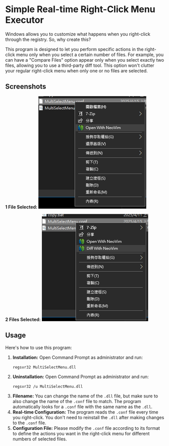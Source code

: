 # Simple Real-time Right-Click Menu Executor

Windows allows you to customize what happens when you right-click through the registry. So, why create this?

This program is designed to let you perform specific actions in the right-click menu only when you select a certain number of files. For example, you can have a "Compare Files" option appear only when you select exactly two files, allowing you to use a third-party diff tool. This option won't clutter your regular right-click menu when only one or no files are selected.

## Screenshots

**1 File Selected:**
![Screenshot of right-click menu with one file selected](pic/1.png)

**2 Files Selected:**
![Screenshot of right-click menu with two files selected](pic/2.png)

## Usage

Here's how to use this program:

1.  **Installation:** Open Command Prompt as administrator and run:
    ```
    regsvr32 MultiSelectMenu.dll
    ```
2.  **Uninstallation:** Open Command Prompt as administrator and run:
    ```
    regsvr32 /u MultiSelectMenu.dll
    ```
3.  **Filename:** You can change the name of the `.dll` file, but make sure to also change the name of the `.conf` file to match. The program automatically looks for a `.conf` file with the same name as the `.dll`.
4.  **Real-time Configuration:** The program reads the `.conf` file every time you right-click. You don't need to reinstall the `.dll` after making changes to the `.conf` file.
5.  **Configuration File:** Please modify the `.conf` file according to its format to define the actions you want in the right-click menu for different numbers of selected files.

